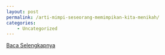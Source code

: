 ```yaml
---
layout: post
permalink: /arti-mimpi-seseorang-memimpikan-kita-menikah/
categories:
    - Uncategorized
---
```


[Baca Selengkapnya](/02)